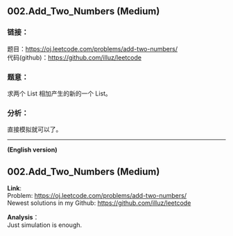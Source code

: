 ## 002.Add_Two_Numbers (Medium)  
  
  
### **链接**：  
题目：https://oj.leetcode.com/problems/add-two-numbers/  
代码(github)：https://github.com/illuz/leetcode  
  
### **题意**：  
求两个 List 相加产生的新的一个 List。  
  
### **分析**：  
直接模拟就可以了。  
  
---  
  
**(English version)**  
  
## 002.Add_Two_Numbers (Medium)  
  
  
**Link**:  
Problem: https://oj.leetcode.com/problems/add-two-numbers/  
Newest solutions in my Github: https://github.com/illuz/leetcode  
  
**Analysis**：  
Just simulation is enough.  
